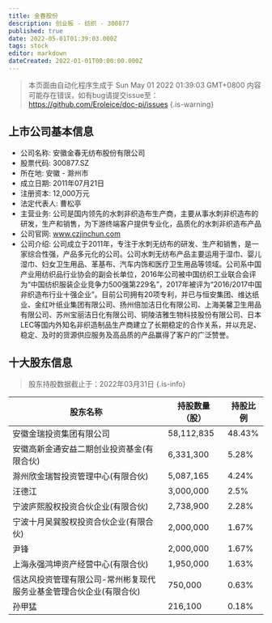 ```yaml
---
title: 金春股份
description: 创业板 - 纺织 - 300877
published: true
date: 2022-05-01T01:39:03.000Z
tags: stock
editor: markdown
dateCreated: 2022-01-01T00:00:00.000Z
---
```


> 本页面由自动化程序生成于 Sun May 01 2022 01:39:03 GMT+0800
> 内容可能存在错误，如有bug请提交issue至：https://github.com/Eroleice/doc-pi/issues
{.is-warning}

## 上市公司基本信息
- 公司名称: 安徽金春无纺布股份有限公司
- 股票代码: 300877.SZ
- 所在地: 安徽 - 滁州市
- 成立日期: 2011年07月21日
- 注册资本: 12,000万元
- 法定代表人: 曹松亭
- 主营业务: 公司是国内领先的水刺非织造布生产商，主要从事水刺非织造布的研发，生产和销售，为下游终端客户提供专业化，品质化的水刺非织造布产品
- 公司官网: www.czjinchun.com
- 公司介绍: 公司成立于2011年，专注于水刺无纺布的研发、生产和销售，是一家综合性强，产品多元化的公司。公司水刺无纺布产品主要运用于湿巾、婴儿湿巾、妇女卫生用品、革基布、汽车内饰和医疗卫生用品等领域。公司系中国产业用纺织品行业协会的副会长单位，2016年公司被中国纺织工业联合会评为“中国纺织服装企业竞争力500强第229名”，2017年被评为“2016/2017中国非织造布行业十强企业”。目前公司拥有20项专利，并已与恒安集团、维达纸业、金红叶纸业集团有限公司、扬州倍加洁日化有限公司、上海美馨卫生用品有限公司、苏州宝丽洁日化有限公司、铜陵洁雅生物科技股份有限公司、日本LEC等国内外知名非织造制品生产商建立了长期稳定的合作关系，并以充足、稳定、及时的货源供应服务及高品质的产品赢得了客户的广泛赞誉。


## 十大股东信息
> 股东持股数据截止于：2022年03月31日
{.is-info}

| 股东名称 | 持股数量（股） | 持股比例 |
| --- | --- | --- |
| 安徽金瑞投资集团有限公司 | 58,112,835 | 48.43% |
| 安徽高新金通安益二期创业投资基金(有限合伙) | 6,331,300 | 5.28% |
| 滁州欣金瑞智投资管理中心(有限合伙) | 5,087,165 | 4.24% |
| 汪德江 | 3,000,000 | 2.5% |
| 宁波庐熙股权投资合伙企业(有限合伙) | 2,738,900 | 2.28% |
| 宁波十月吴巽股权投资合伙企业(有限合伙) | 2,000,000 | 1.67% |
| 尹锋 | 2,000,000 | 1.67% |
| 上海永强鸿坤资产经营中心(有限合伙) | 1,950,000 | 1.63% |
| 信达风投资管理有限公司-常州彬复现代服务业基金管理合伙企业(有限合伙) | 750,000 | 0.63% |
| 孙甲猛 | 216,100 | 0.18% |




